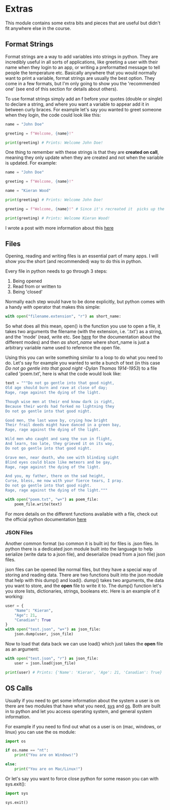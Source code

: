 # Extras



This module contains some extra bits and pieces that are useful but didn't fit anywhere else in the course.



## Format Strings

Format strings are a way to add variables into strings in python. They are incredibly useful in all sorts of applications, like greeting a user with their name when they login to an app, or writing a preformatted message to tell people the temperature etc. Basically anywhere that you would normally want to print a variable, format strings are usually the best option. They come in a few formats, but I'm only going to show you the 'recommended one' (see end of this section for details about others). 



To use format strings simply add an f before your quotes (double or single) to declare a string, and where you want a variable to appear add it in between curly braces. For example let's say you wanted to greet someone when they login, the code could look like this:

```python
name = "John Doe"

greeting = f"Welcome, {name}!"

print(greeting) # Prints: Welcome John Doe!
```

One thing to remember with these strings is that they are **created on call**, meaning they only update when they are created and not when the variable is updated. For example:

```python
name = "John Doe"

greeting = f"Welcome, {name}!"

name = "Kieran Wood"

print(greeting) # Prints: Welcome John Doe!

greeting = f"Welcome, {name}!" # Since it's recreated it  picks up the new value of name

print(greeting) # Prints: Welcome Kieran Wood!
```



I wrote a post with more information about this [here]( https://canadiancoding.ca/posts/details/8/ )



## Files



Opening, reading and writing files is an essential part of many apps. I will show you the short (and recommended) way to do this in python.



Every file in python needs to go through 3 steps:

1. Being opened
2. Read from or written to
3. Being 'closed'



Normally each step would have to be done explicitly, but python comes with a handy *with* operator that makes this simple:

```python
with open("filename.extension", "r") as short_name:
```



So what does all this mean, open() is the function you use to open a file, it takes two arguments the filename (with the extension, i.e. '.txt') as a string, and the 'mode' (read, write etc. See [here]( https://docs.python.org/3/library/functions.html#open ) for the documentation about the different modes) and then *as short_name* where short_name is just a arbitrary variable name used to reference the open file.



Using this you can write something similar to a loop to do what you need to do. Let's say for example you wanted to write a bunch of text (in this case *Do not go gentle into that good night -Dylan Thomas 1914-1953*) to a file called 'poem.txt', here is what the code would look like:

```python
text = """Do not go gentle into that good night,
Old age should burn and rave at close of day;
Rage, rage against the dying of the light.

Though wise men at their end know dark is right,
Because their words had forked no lightning they
Do not go gentle into that good night.

Good men, the last wave by, crying how bright
Their frail deeds might have danced in a green bay,
Rage, rage against the dying of the light.

Wild men who caught and sang the sun in flight,
And learn, too late, they grieved it on its way,
Do not go gentle into that good night.

Grave men, near death, who see with blinding sight
Blind eyes could blaze like meteors and be gay,
Rage, rage against the dying of the light.

And you, my father, there on the sad height,
Curse, bless, me now with your fierce tears, I pray.
Do not go gentle into that good night.
Rage, rage against the dying of the light."""

with open("poem.txt", "w+") as poem_file:
    poem_file.write(text)
```



For more details on the different functions available with a file, check out the official python documentation [here]( https://docs.python.org/3/tutorial/inputoutput.html#methods-of-file-objects )



### JSON Files

Another common format (so common it is built in) for files is .json files. In python there is a dedicated json module built into the language to help serialize (write data to a json file), and deserialize (read from a json file) json files.



json files can be opened like normal files, but they have a special way of storing and reading data. There are two functions built into the json module that help with this dump() and load(). dump() takes two arguments, the data you want to store, and the **open** file to write it to. The dump() function let's you store lists, dictionaries, strings, booleans etc. Here is an example of it working:

```python
user = {
	"Name": "Kieran",
	"Age": 21,
	"Canadian": True
}
with open("test.json", "w+") as json_file:
	json.dump(user, json_file)
```



Now to load that data back we can use load() which just takes the **open** file as an argument:

```python
with open("test.json", "r") as json_file:
	user = json.load(json_file)

print(user) # Prints: {'Name': 'Kieran', 'Age': 21, 'Canadian': True}
```



## OS Calls

Usually if you need to get some information about the system a user is on there are two modules that have what you need, [sys]( https://docs.python.org/3.8/library/sys.html ) and [os]( https://docs.python.org/3.8/library/os.html ). Both are built in to python and let you access operating system, and general system information.



For example if you need to find out what os a user is on (mac, windows, or linux) you can use the os module:

```python
import os

if os.name == "nt":
	print("You are on Windows!")

else:
	print("You are on Mac/Linux!")
```



Or let's say you want to force close python for some reason you can with sys.exit():

```python
import sys

sys.exit()
```





